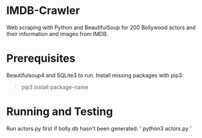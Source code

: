 # IMDB-Crawler
Web scraping with Python and BeautifulSoup for 200 Bollywood actors and their information and images from IMDB.

# Prerequisites
Beautifulsoup4 and SQLite3 to run.
Install missing packages with pip3:
>pip3 install package-name

  
# Running and Testing
Run actors.py first if bolly.db hasn't been generated:
' python3 actors.py '

